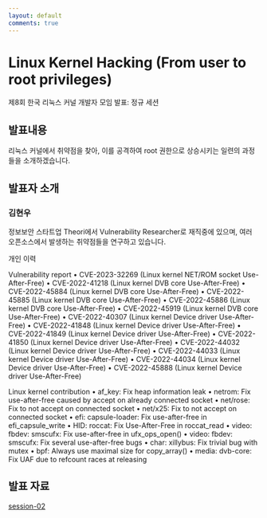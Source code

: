 ```yaml
---
layout: default
comments: true
---
```


# Linux Kernel Hacking (From user to root privileges)
제8회 한국 리눅스 커널 개발자 모임 발표: 정규 세션

## 발표내용
리눅스 커널에서 취약점을 찾아, 이를 공격하여 root 권한으로 상승시키는 일련의 과정들을 소개하겠습니다.

## 발표자 소개

### 김현우
정보보안 스타트업 Theori에서 Vulnerability Researcher로 재직중에 있으며, 여러 오픈소스에서 발생하는 취약점들을 연구하고 있습니다.

개인 이력

Vulnerability report
• CVE-2023-32269 (Linux kernel NET/ROM socket Use-After-Free)
• CVE-2022-41218 (Linux kernel DVB core Use-After-Free)
• CVE-2022-45884 (Linux kernel DVB core Use-After-Free)
• CVE-2022-45885 (Linux kernel DVB core Use-After-Free)
• CVE-2022-45886 (Linux kernel DVB core Use-After-Free)
• CVE-2022-45919 (Linux kernel DVB core Use-After-Free)
• CVE-2022-40307 (Linux kernel Device driver Use-After-Free)
• CVE-2022-41848 (Linux kernel Device driver Use-After-Free)
• CVE-2022-41849 (Linux kernel Device driver Use-After-Free)
• CVE-2022-41850 (Linux kernel Device driver Use-After-Free)
• CVE-2022-44032 (Linux kernel Device driver Use-After-Free)
• CVE-2022-44033 (Linux kernel Device driver Use-After-Free)
• CVE-2022-44034 (Linux kernel Device driver Use-After-Free)
• CVE-2022-45888 (Linux kernel Device driver Use-After-Free)

Linux kernel contribution
• af_key: Fix heap information leak
• netrom: Fix use-after-free caused by accept on already connected socket
• net/rose: Fix to not accept on connected socket
• net/x25: Fix to not accept on connected socket
• efi: capsule-loader: Fix use-after-free in efi_capsule_write
• HID: roccat: Fix Use-After-Free in roccat_read
• video: fbdev: smscufx: Fix use-after-free in ufx_ops_open()
• video: fbdev: smscufx: Fix several use-after-free bugs
• char: xillybus: Fix trivial bug with mutex
• bpf: Always use maximal size for copy_array()
• media: dvb-core: Fix UAF due to refcount races at releasing


## 발표 자료
[session-02](https://raw.githubusercontent.com/kernel-dev-ko/kernel-dev-ko.github.io/master/8th/session-02/session-02.pdf)
